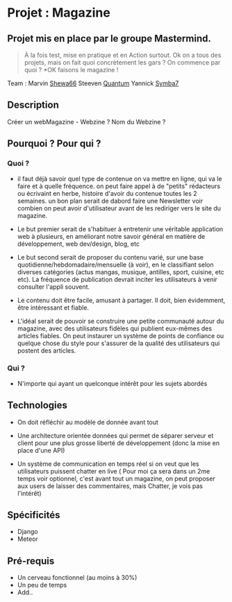 # Projet : Magazine 
Projet mis en place par le groupe Mastermind.  
-----------------------------------------------------------

> À la fois test, mise en pratique et en Action surtout.
> Ok on a tous des projets, mais on fait quoi concrètement les gars ?
> On commence par quoi ? *OK faisons le magazine !

Team : Marvin [Shewa66](https://github.com/shewa66) 
       Steeven [Quantum](https://github.com/Quantum179)
       Yannick [Symba7](https://github.com/Symba7) 

## Description
 Créer un webMagazine - Webzine ? 
 Nom du Webzine ?

## Pourquoi ? Pour qui ? 

### Quoi ? 

- il faut déjà savoir quel type de contenue on va mettre en ligne, qui va le faire et à quelle fréquence. on peut faire appel à de "petits" rédacteurs ou écrivaint en herbe, histoire d'avoir du contenue toutes les 2 semaines. un bon plan serait de dabord faire une Newsletter voir combien on peut avoir d'utilisateur avant de les rediriger vers le site du magazine.  

- Le but premier serait de s'habituer à entretenir une véritable application web à plusieurs, en améliorant notre savoir général en matière de développement, web dev/design, blog, etc
- Le but second serait de proposer du contenu varié, sur une base quotidienne/hebdomadaire/mensuelle (à voir), en le classifiant selon diverses catégories (actus mangas, musique, antilles, sport, cuisine, etc etc). La fréquence de publication devrait inciter les utilisateurs à venir consulter l'appli souvent.

- Le contenu doit être facile, amusant à partager. Il doit, bien évidemment, être intéressant et fiable.

- L'idéal serait de pouvoir se construire une petite communauté autour du magazine, avec des utilisateurs fidèles qui publient eux-mêmes des articles fiables. On peut instaurer un système de points de confiance ou quelque chose du style pour s'assurer de la qualité des utilisateurs qui postent des articles.

### Qui ? 

- N'importe qui ayant un quelconque intérêt pour les sujets abordés

## Technologies 

- On doit réfléchir au modèle de donnée avant tout  

- Une architecture orientée données qui permet de séparer serveur et client pour une plus grosse liberté de développement (donc la mise en place d'une API)
- Un système de communication en temps réel si on veut que les utilisateurs puissent chatter en live ( Pour moi ça sera dans un 2me temps voir optionnel, c'est avant tout un magazine, on peut proposer aux users de laisser des commentaires, mais Chatter, je vois pas l'intérêt) 

## Spécificités
 * Django
 * Meteor 

## Pré-requis
 - Un cerveau fonctionnel (au moins à 30%)
 - Un peu de temps 
 - Add.. 
